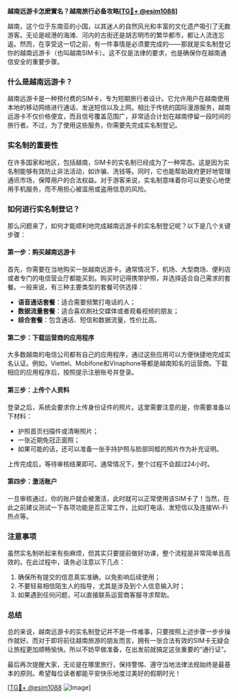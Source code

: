 **越南远游卡怎麽實名？越南旅行必备攻略[[TG💪+ @esim1088](https://t.me/s/esim1088)]**

越南，这个位于东南亚的小国，以其迷人的自然风光和丰富的文化遗产吸引了无数游客。无论是岘港的海滩、河内的古街还是胡志明市的繁华都市，都让人流连忘返。然而，在享受这一切之前，有一件事情是必须要完成的——那就是实名制登记你的越南远游卡（也叫越南SIM卡）。这不仅是法律的要求，也是确保你在越南通信安全的重要步骤。

### 什么是越南远游卡？

越南远游卡是一种预付费的SIM卡，专为短期旅行者设计。它允许用户在越南使用本地的移动网络进行通话、发送短信以及上网。相比于传统的国际漫游服务，越南远游卡不仅价格便宜，而且信号覆盖范围广，非常适合计划在越南停留一段时间的旅行者。不过，为了使用这些服务，你需要先完成实名制登记。

### 实名制的重要性

在许多国家和地区，包括越南，SIM卡的实名制已经成为了一种常态。这是因为实名制能够有效防止非法活动，如诈骗、洗钱等。同时，它也能帮助政府更好地管理通讯市场，保障用户的合法权益。对于游客来说，实名制意味着你可以更安心地使用手机服务，而不用担心被滥用或盗用信息的风险。

### 如何进行实名制登记？

那么问题来了，如何才能顺利地完成越南远游卡的实名制登记呢？以下是几个关键步骤：

#### 第一步：购买越南远游卡

首先，你需要在当地购买一张越南远游卡。通常情况下，机场、大型商场、便利店或者专门的电信营业厅都能买到。购买时记得携带护照，并选择适合自己需求的套餐。一般来说，有三种主要类型的套餐可供选择：
- **语音通话套餐**：适合需要频繁打电话的人；
- **数据流量套餐**：适合喜欢刷社交媒体或者观看视频的朋友；
- **综合套餐**：包含通话、短信和数据流量，性价比高。

#### 第二步：下载运营商的应用程序

大多数越南的电信公司都有自己的应用程序，通过这些应用可以方便快捷地完成实名认证。例如，Viettel、Mobifone和Vinaphone等都是越南知名的运营商。下载相应的应用程序后，按照提示注册账号并登录。

#### 第三步：上传个人资料

登录之后，系统会要求你上传身份证件的照片。这里需要注意的是，你需要准备以下材料：
- 护照首页扫描件或清晰照片；
- 一张近期免冠正面照；
- 如果可能的话，还可以准备一张手持护照与脸部同框的照片作为补充证明。

上传完成后，等待审核结果即可。通常情况下，整个过程不会超过24小时。

#### 第四步：激活账户

一旦审核通过，你的账户就会被激活，此时就可以正常使用该SIM卡了！当然，在此之前建议测试一下各项功能是否正常工作，比如打电话、发短信以及连接Wi-Fi热点等。

### 注意事项

虽然实名制听起来有些麻烦，但其实只要提前做好功课，整个流程是非常简单且高效的。在此过程中，请务必注意以下几点：
1. 确保所有提交的信息真实准确，以免影响后续使用；
2. 不要轻易相信陌生人的指导，尤其是涉及到个人信息输入时；
3. 如果遇到任何问题，可以直接联系运营商客服寻求帮助。

### 总结

总的来说，越南远游卡的实名制登记并不是一件难事，只要按照上述步骤一步步操作就好。而对于即将前往越南旅游的朋友而言，拥有一张合法有效的SIM卡无疑会让旅程更加顺畅愉快。所以不妨早做准备，在出发前就搞定这张重要的“通行证”。

最后再次提醒大家，无论是在哪里旅行，保持警惕、遵守当地法律法规始终是最基本的原则。希望每位读者都能平安快乐地度过美好的假期时光！

[[TG💪+ @esim1088](https://t.me/s/esim1088) ![Image](https://i.postimg.cc/4NQfJmqS/Snipaste-2025-05-13-00-14-12.png)]